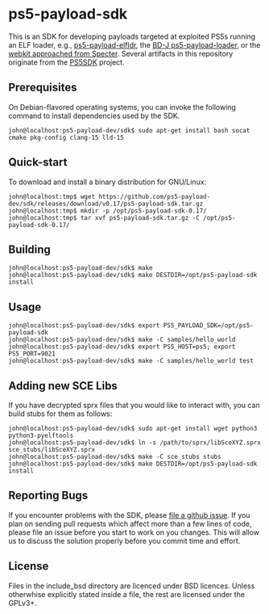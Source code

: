 # ps5-payload-sdk
This is an SDK for developing payloads targeted at exploited PS5s running an ELF
loader, e.g., [ps5-payload-elfldr][elfldr], the [BD-J ps5-payload-loader][bdj],
or the [webkit approached from Specter][webkit]. Several artifacts in this
repository originate from the [PS5SDK][PS5SDK] project.

## Prerequisites
On Debian-flavored operating systems, you can invoke the following command to
install dependencies used by the SDK.
```console
john@localhost:ps5-payload-dev/sdk$ sudo apt-get install bash socat cmake pkg-config clang-15 lld-15
```

## Quick-start
To download and install a binary distribution for GNU/Linux:
```console
john@localhost:tmp$ wget https://github.com/ps5-payload-dev/sdk/releases/download/v0.17/ps5-payload-sdk.tar.gz
john@localhost:tmp$ mkdir -p /opt/ps5-payload-sdk-0.17/
john@localhost:tmp$ tar xvf ps5-payload-sdk.tar.gz -C /opt/ps5-payload-sdk-0.17/
```

## Building
```console
john@localhost:ps5-payload-dev/sdk$ make
john@localhost:ps5-payload-dev/sdk$ make DESTDIR=/opt/ps5-payload-sdk install
```

## Usage
```console
john@localhost:ps5-payload-dev/sdk$ export PS5_PAYLOAD_SDK=/opt/ps5-payload-sdk
john@localhost:ps5-payload-dev/sdk$ make -C samples/hello_world
john@localhost:ps5-payload-dev/sdk$ export PS5_HOST=ps5; export PS5_PORT=9021
john@localhost:ps5-payload-dev/sdk$ make -C samples/hello_world test
```

## Adding new SCE Libs
If you have decrypted sprx files that you would like to interact with, you can
build stubs for them as follows:
```console
john@localhost:ps5-payload-dev/sdk$ sudo apt-get install wget python3 python3-pyelftools
john@localhost:ps5-payload-dev/sdk$ ln -s /path/to/sprx/libSceXYZ.sprx sce_stubs/libSceXYZ.sprx
john@localhost:ps5-payload-dev/sdk$ make -C sce_stubs stubs
john@localhost:ps5-payload-dev/sdk$ make DESTDIR=/opt/ps5-payload-sdk install
```

## Reporting Bugs
If you encounter problems with the SDK, please [file a github issue][issues].
If you plan on sending pull requests which affect more than a few lines of code,
please file an issue before you start to work on you changes. This will allow us
to discuss the solution properly before you commit time and effort.

## License
Files in the include_bsd directory are licenced under BSD licences.
Unless otherwhise explicitly stated inside a file, the rest are licensed under
the GPLv3+.

[bdj]: https://github.com/john-tornblom/bdj-sdk/tree/master/samples/ps5-payload-loader
[issues]: https://github.com/ps5-payload-dev/sdk/issues/new
[elfldr]: https://github.com/ps5-payload-dev/elfldr
[PS5SDK]: https://github.com/PS5Dev/PS5SDK
[webkit]: https://github.com/Cryptogenic/PS5-IPV6-Kernel-Exploit
